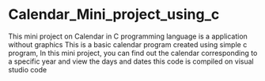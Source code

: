 # Calendar_Mini_project_using_c
This mini project on Calendar in C programming language is a application without graphics This is a basic calendar program created using simple c program,
In this mini project, you can find out the calendar corresponding to a specific year and view the days and dates this code is compiled on visual studio code


